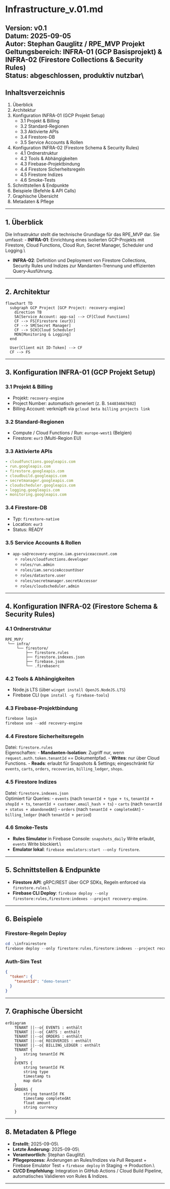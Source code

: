 # Infrastructure_v.01.md

**Version:** v0.1\
**Datum:** 2025-09-05\
**Autor:** Stephan Gauglitz / RPE_MVP Projekt\
**Geltungsbereich:** INFRA-01 (GCP Basisprojekt) & INFRA-02 (Firestore
Collections & Security Rules)\
**Status:** abgeschlossen, produktiv nutzbar\
---

## Inhaltsverzeichnis

1.  Überblick
2.  Architektur
3.  Konfiguration INFRA-01 (GCP Projekt Setup)
    -   3.1 Projekt & Billing
    -   3.2 Standard-Regionen
    -   3.3 Aktivierte APIs
    -   3.4 Firestore-DB
    -   3.5 Service Accounts & Rollen
4.  Konfiguration INFRA-02 (Firestore Schema & Security Rules)
    -   4.1 Ordnerstruktur
    -   4.2 Tools & Abhängigkeiten
    -   4.3 Firebase-Projektbindung
    -   4.4 Firestore Sicherheitsregeln
    -   4.5 Firestore Indizes
    -   4.6 Smoke-Tests
5.  Schnittstellen & Endpunkte
6.  Beispiele (Befehle & API Calls)
7.  Graphische Übersicht
8.  Metadaten & Pflege

------------------------------------------------------------------------

## 1. Überblick

Die Infrastruktur stellt die technische Grundlage für das RPE_MVP dar.
Sie umfasst: - **INFRA-01**: Einrichtung eines isolierten GCP-Projekts
mit Firestore, Cloud Functions, Cloud Run, Secret Manager, Scheduler und
Logging.\
- **INFRA-02**: Definition und Deployment von Firestore Collections,
Security Rules und Indizes zur Mandanten-Trennung und effizienten
Query-Ausführung.

------------------------------------------------------------------------

## 2. Architektur

``` mermaid
flowchart TD
  subgraph GCP Project [GCP Project: recovery-engine]
    direction TB
    SA[Service Account: app-sa] --> CF[Cloud Functions]
    CF --> FS[Firestore (eur3)]
    CF --> SM[Secret Manager]
    CF --> SCH[Cloud Scheduler]
    MON[Monitoring & Logging]
  end

  User[Client mit ID-Token] --> CF
  CF --> FS
```

------------------------------------------------------------------------

## 3. Konfiguration INFRA-01 (GCP Projekt Setup)

### 3.1 Projekt & Billing

-   Projekt: `recovery-engine`
-   Project Number: automatisch generiert (z. B. `544034667602`)
-   Billing Account: verknüpft via `gcloud beta billing projects link`

### 3.2 Standard-Regionen

-   Compute / Cloud Functions / Run: `europe-west1` (Belgien)
-   Firestore: `eur3` (Multi-Region EU)

### 3.3 Aktivierte APIs

``` yaml
- cloudfunctions.googleapis.com
- run.googleapis.com
- firestore.googleapis.com
- cloudbuild.googleapis.com
- secretmanager.googleapis.com
- cloudscheduler.googleapis.com
- logging.googleapis.com
- monitoring.googleapis.com
```

### 3.4 Firestore-DB

-   Typ: `firestore-native`
-   Location: `eur3`
-   Status: READY

### 3.5 Service Accounts & Rollen

-   `app-sa@recovery-engine.iam.gserviceaccount.com`
    -   `roles/cloudfunctions.developer`
    -   `roles/run.admin`
    -   `roles/iam.serviceAccountUser`
    -   `roles/datastore.user`
    -   `roles/secretmanager.secretAccessor`
    -   `roles/cloudscheduler.admin`

------------------------------------------------------------------------

## 4. Konfiguration INFRA-02 (Firestore Schema & Security Rules)

### 4.1 Ordnerstruktur

    RPE_MVP/
     └── infra/
         └── firestore/
             ├── firestore.rules
             ├── firestore.indexes.json
             ├── firebase.json
             └── .firebaserc

### 4.2 Tools & Abhängigkeiten

-   Node.js LTS (über `winget install OpenJS.NodeJS.LTS`)
-   Firebase CLI (`npm install -g firebase-tools`)

### 4.3 Firebase-Projektbindung

``` powershell
firebase login
firebase use --add recovery-engine
```

### 4.4 Firestore Sicherheitsregeln

Datei: `firestore.rules`\
Eigenschaften: - **Mandanten-Isolation**: Zugriff nur, wenn
`request.auth.token.tenantId` == Dokumentpfad. - **Writes**: nur über
Cloud Functions. - **Reads**: erlaubt für Snapshots & Settings;
eingeschränkt für `events`, `carts`, `orders`, `recoveries`,
`billing_ledger`, `shops`.

### 4.5 Firestore Indizes

Datei: `firestore.indexes.json`\
Optimiert für Queries: - `events` (nach `tenantId + type + ts`,
`tenantId + shopId + ts`, `tenantId + customer.email_hash + ts`) -
`carts` (nach `tenantId + status + abandonedAt`) - `orders` (nach
`tenantId + completedAt`) - `billing_ledger` (nach `tenantId + period`)

### 4.6 Smoke-Tests

-   **Rules Simulator** in Firebase Console: `snapshots_daily` Write
    erlaubt, `events` Write blockiert.\
-   **Emulator lokal**: `firebase emulators:start --only firestore`.

------------------------------------------------------------------------

## 5. Schnittstellen & Endpunkte

-   **Firestore API**: gRPC/REST über GCP SDKs, Regeln enforced via
    `firestore.rules`.\
-   **Firebase CLI Deploy**:
    `firebase deploy --only firestore:rules,firestore:indexes --project recovery-engine`.

------------------------------------------------------------------------

## 6. Beispiele

### Firestore-Regeln Deploy

``` powershell
cd .\infrairestore
firebase deploy --only firestore:rules,firestore:indexes --project recovery-engine
```

### Auth-Sim Test

``` json
{
  "token": {
    "tenantId": "demo-tenant"
  }
}
```

------------------------------------------------------------------------

## 7. Graphische Übersicht

``` mermaid
erDiagram
    TENANT ||--o{ EVENTS : enthält
    TENANT ||--o{ CARTS : enthält
    TENANT ||--o{ ORDERS : enthält
    TENANT ||--o{ RECOVERIES : enthält
    TENANT ||--o{ BILLING_LEDGER : enthält
    TENANT {
        string tenantId PK
    }
    EVENTS {
        string tenantId FK
        string type
        timestamp ts
        map data
    }
    ORDERS {
        string tenantId FK
        timestamp completedAt
        float amount
        string currency
    }
```

------------------------------------------------------------------------

## 8. Metadaten & Pflege

-   **Erstellt:** 2025-09-05\
-   **Letzte Änderung:** 2025-09-05\
-   **Verantwortlich:** Stephan Gauglitz\
-   **Pflegeprozess:** Änderungen an Rules/Indizes via Pull Request +
    Firebase Emulator Test + `firebase deploy` in Staging → Production.\
-   **CI/CD Empfehlung:** Integration in GitHub Actions / Cloud Build
    Pipeline, automatisches Validieren von Rules & Indizes.

------------------------------------------------------------------------
